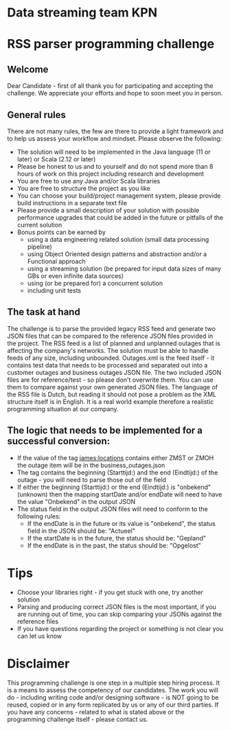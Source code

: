 # Data streaming team KPN
# RSS parser programming challenge

## Welcome

Dear Candidate - first of all thank you for participating and accepting the challenge. We appreciate your efforts and hope to soon meet you in person.

## General rules

There are not many rules, the few are there to provide a light framework and to help us assess your workflow and mindset.
Please observe the following:

- The solution will need to be implemented in the Java language (11 or later) or Scala (2.12 or later)
- Please be honest to us and to yourself and do not spend more than 8 hours of work on this project including research and development
- You are free to use any Java and/or Scala libraries
- You are free to structure the project as you like
- You can choose your build/project management system, please provide build instructions in a separate text file
- Please provide a small description of your solution with possible performance upgrades that could be added in the future or pitfalls of the current solution
- Bonus points can be earned by
  - using a data engineering related solution (small data processing pipeline)
  - using Object Oriented design patterns and abstraction and/or a Functional approach
  - using a streaming solution (be prepared for input data sizes of many GBs or even infinite data sources)
  - using (or be prepared for) a concurrent solution
  - including unit tests

## The task at hand

The challenge is to parse the provided legacy RSS feed and generate two JSON files that can be compared to the reference JSON files provided in the project. The RSS feed is a list of planned and unplanned outages that is affecting the company's networks. The solution must be able to handle feeds of any size, including unbounded.
Outages.xml is the feed itself - it contains test data that needs to be processed and separated out into a customer outages and business outages JSON file. The two included JSON files are for reference/test - so please don't overwrite them. You can use them to compare against your own generated JSON files. The language of the RSS file is Dutch, but reading it should not pose a problem as the XML structure itself is in English. It is a real world example therefore a realistic programming situation at our company.

## The logic that needs to be implemented for a successful conversion:

- If the value of the tag <james:locations> contains either ZMST or ZMOH the outage item will be in the business_outages.json
- The <description> tag contains the beginning (Starttijd:) and the end (Eindtijd:) of the outage - you will need to parse those out of the field
- If either the beginning (Starttijd:) or the end (Eindtijd:) is "onbekend" (unknown) then the mapping startDate and/or endDate will need to have the value "Onbekend" in the output JSON
- The status field in the output JSON files will need to conform to the following rules:
    - If the endDate is in the future or its value is "onbekend", the status field in the JSON should be: "Actueel"
    - If the startDate is in the future, the status should be: "Gepland"
    - If the endDate is in the past, the status should be: "Opgelost"

# Tips

- Choose your libraries right - if you get stuck with one, try another solution
- Parsing and producing correct JSON files is the most important, if you are running out of time, you can skip comparing your JSONs against the reference files
- If you have questions regarding the project or something is not clear you can let us know

# Disclaimer

This programming challenge is one step in a multiple step hiring process. It is a means to assess the competency of our candidates.
The work you will do - including writing code and/or designing software - is NOT going to be reused, copied or in any form replicated by us or any of our third parties.
If you have any concerns - related to what is stated above or the programming challenge itself - please contact us.
